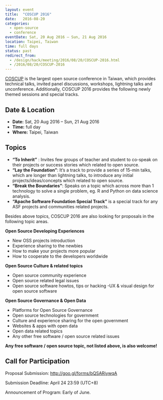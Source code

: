 ```yaml
---
layout: event
title:  "COSCUP 2016"
date:   2016-08-20
categories:
  - open-source
  - conference
eventDate: Sat, 20 Aug 2016 – Sun, 21 Aug 2016
location: Taipei, Taiwan
time: full days
status: past
redirect_from:
  - /design/hack/meeting/2016/08/20/COSCUP-2016.html
  - /2016/08/20/COSCUP-2016
---
```


[COSCUP](https://en.wikipedia.org/wiki/COSCUP) is the largest open source conference in Taiwan, 
which provides technical talks, invited panel discussions, workshops, lightning talks and unconference. Additionally, COSCUP 2016 provides the following newly themed sessions and special tracks.

## Date & Location

- **Date:** Sat, 20 Aug 2016 – Sun, 21 Aug 2016
- **Time:** full day
- **Where:** Taipei, Taiwan

## Topics

- **“To Inherit”** : Invites few groups of teacher and student to co-speak on their projects or success stories which related to open source.
- **“Lay the Foundation”**: It’s a track to provide a series of 15-min talks, which are longer than lightning talks, to introduce any initial projects/ideas/concepts which related to open source.
- **“Break the Boundaries”**: Speaks on a topic which across more than 1 technology to solve a single problem, eg. R and Python on data science analysis.
- **“Apache Software Foundation Special Track”** is a special track for any ASF projects and communities related projects.

Besides above topics, COSCUP 2016 are also looking for proposals in the following topic areas.

**Open Source Developing Experiences**
- New OSS projects introduction
- Experience sharing to the newbies
- How to make your projects more popular
- How to cooperate to the developers worldwide

**Open Source Culture & related topics**
- Open source community experience
- Open source related legal issues
- Open source software howtos, tips or hacking
-UX & visual design for open source software

**Open Source Governance & Open Data**
- Platforms for Open Source Governance
- Open source technologies for government
- Culture and experience sharing for the open government
- Websites & apps with open data
- Open data related topics
- Any other free software / open source related issues

**Any free software / open source topic, not listed above, is also welcome!**

## Call for Participation
Proposal Submission: http://goo.gl/forms/bQSARjywqA

Submission Deadline: April 24 23:59 (UTC+8)

Announcement of Program: Early of June.



